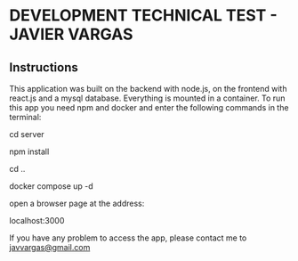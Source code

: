 # DEVELOPMENT TECHNICAL TEST - JAVIER VARGAS

Instructions
---------

This application was built on the backend with node.js, on the frontend with react.js and a mysql database. Everything is mounted in a container. To run this app you need npm and docker and enter the following commands in the terminal:

cd server

npm install

cd ..

docker compose up -d

open a browser page at the address:

localhost:3000

If you have any problem to access the app, please contact me to javvargas@gmail.com

